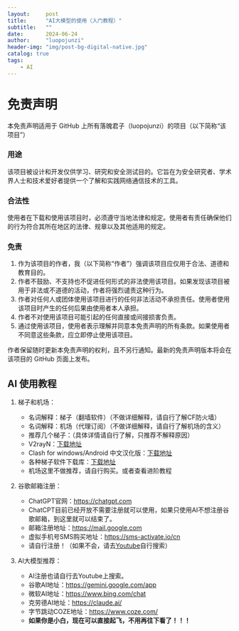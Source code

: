 ```yaml
---
layout:     post
title:      "AI大模型的使用（入门教程）"
subtitle:   ""
date:       2024-06-24 
author:     "luopojunzi"
header-img: "img/post-bg-digital-native.jpg"
catalog: true
tags:
    - AI
---
```


# 免责声明

本免责声明适用于 GitHub 上所有落魄君子（luopojunzi）的项目（以下简称“该项目”）

### 用途
该项目被设计和开发仅供学习、研究和安全测试目的。它旨在为安全研究者、学术界人士和技术爱好者提供一个了解和实践网络通信技术的工具。

### 合法性
使用者在下载和使用该项目时，必须遵守当地法律和规定。使用者有责任确保他们的行为符合其所在地区的法律、规章以及其他适用的规定。

### 免责
1. 作为该项目的作者，我（以下简称“作者”）强调该项目应仅用于合法、道德和教育目的。
2. 作者不鼓励、不支持也不促进任何形式的非法使用该项目。如果发现该项目被用于非法或不道德的活动，作者将强烈谴责这种行为。
3. 作者对任何人或团体使用该项目进行的任何非法活动不承担责任。使用者使用该项目时产生的任何后果由使用者本人承担。
4. 作者不对使用该项目可能引起的任何直接或间接损害负责。
5. 通过使用该项目，使用者表示理解并同意本免责声明的所有条款。如果使用者不同意这些条款，应立即停止使用该项目。

作者保留随时更新本免责声明的权利，且不另行通知。最新的免责声明版本将会在该项目的 GitHub 页面上发布。
## AI 使用教程
1. 梯子和机场：
   - 名词解释：梯子（翻墙软件）（不做详细解释，请自行了解CF防火墙）
   - 名词解释：机场（代理订阅）（不做详细解释，请自行了解机场的含义）
   - 推荐几个梯子：（具体详情请自行了解，只推荐不解释原因）
   - V2rayN：[下载地址](https://github.com/2dust/v2rayN/releases)
   - Clash for windows/Android 中文汉化版：[下载地址](https://github.com/Z-Siqi/Clash-for-Windows_Chinese/releases)
   - 各种梯子软件下载库：[下载地址](https://repo.trojan-cdn.com)
   - 机场这里不做推荐，请自行购买。或者查看进阶教程

2. 谷歌邮箱注册：
   - ChatGPT官网：https://chatgpt.com
   - ChatCPT目前已经开放不需要注册就可以使用，如果只使用AI不想注册谷歌邮箱，到这里就可以结束了。
   - 邮箱注册地址：https://mail.google.com
   - 虚拟手机号SMS购买地址：https://sms-activate.io/cn
   - 请自行注册！（如果不会，请去[Youtube](https://www.youtube.com)自行搜索）
   
3. AI大模型推荐： 
   - AI注册也请自行去Youtube上搜索。
   - 谷歌AI地址：https://gemini.google.com/app
   - 微软AI地址：https://www.bing.com/chat
   - 克劳德AI地址：https://claude.ai/
   - 字节跳动COZE地址：https://www.coze.com/
   - **如果你是小白，现在可以直接起飞，不用再往下看了！！！**
